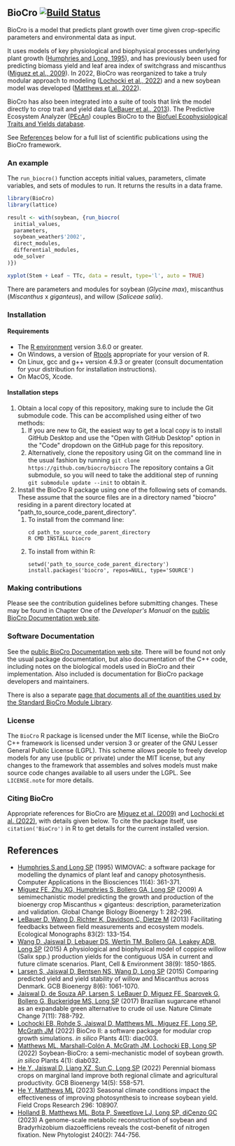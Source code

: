 ## BioCro [![Build Status](https://github.com/biocro/biocro/workflows/R-CMD-check/badge.svg)](https://github.com/biocro/biocro/actions?query=workflow%3AR-CMD-check)
BioCro is a model that predicts plant growth over time given crop-specific
parameters and environmental data as input.

It uses models of key physiological and biophysical processes underlying plant
growth ([Humphries and Long, 1995]), and has previously been used for predicting
biomass yield and leaf area index of switchgrass and miscanthus
([Miguez et al., 2009]). In 2022, BioCro was reorganized to take a truly modular
approach to modeling ([Lochocki et al., 2022]) and a new soybean model was
developed ([Matthews et al., 2022]).

BioCro has also been integrated into a suite of tools that link the model
directly to crop trait and yield data ([LeBauer et al., 2013]). The Predictive
Ecosystem Analyzer ([PEcAn](https://github.com/PecanProject/pecan)) couples
BioCro to the [Biofuel Ecophysiological Traits and Yields
database](https://github.com/PecanProject/bety).

See [References](#references) below for a full list of scientific publications
using the BioCro framework.

### An example
The `run_biocro()` function accepts initial values, parameters, climate
variables, and sets of modules to run. It returns the results in a data frame.

```r
library(BioCro)
library(lattice)

result <- with(soybean, {run_biocro(
  initial_values,
  parameters,
  soybean_weather$'2002',
  direct_modules,
  differential_modules,
  ode_solver
)})

xyplot(Stem + Leaf ~ TTc, data = result, type='l', auto = TRUE)
```

There are parameters and modules for soybean (_Glycine max_), miscanthus
(_Miscanthus_ x _giganteus_), and willow (_Saliceae salix_).


### Installation
#### Requirements
- The [R environment](https://cran.r-project.org/) version 3.6.0 or greater.
- On Windows, a version of
  [Rtools](https://cran.r-project.org/bin/windows/Rtools/) appropriate for your
  version of R.
- On Linux, gcc and g++ version 4.9.3 or greater (consult documentation for your
  distribution for installation instructions).
- On MacOS, Xcode.

#### Installation steps
1. Obtain a local copy of this repository, making sure to include the Git
   submodule code. This can be accomplished using either of two methods:
   1. If you are new to Git, the easiest way to get a local copy is to install
      GitHub Desktop and use the "Open with GitHub Desktop" option in the "Code"
      dropdown on the GitHub page for this repository.
   2. Alternatively, clone the repository using Git on the command
      line in the usual fashion by running
      `git clone https://github.com/biocro/biocro` The repository
      contains a Git submodule, so you will need to take the additional step of
      running `git submodule update --init` to obtain it.
2. Install the BioCro R package using one of the following sets of comands.
   These assume that the source files are in a directory named "biocro" residing
   in a parent directory located at "path_to_source_code_parent_directory".
   1. To install from the command line:
      ```
      cd path_to_source_code_parent_directory
      R CMD INSTALL biocro
      ```
   2. To install from within R:
      ```
      setwd('path_to_source_code_parent_directory')
      install.packages('biocro', repos=NULL, type='SOURCE')
      ```

### Making contributions

Please see the contribution guidelines before submitting changes.
These may be found in Chapter One of the _Developer's Manual_ on the
[public BioCro Documentation web site](https://biocro.github.io).

### Software Documentation

See the [public BioCro Documentation web
site](https://biocro.github.io).  There will be found not only the
usual package documentation, but also documentation of the C++ code,
including notes on the biological models used in BioCro and their
implementation.  Also included is documentation for BioCro package
developers and maintainers.

There is also a separate [page that documents all of the quantities
used by the Standard BioCro Module
Library](https://biocro.github.io/BioCro-documentation/quantity_docs/quantities.html).

### License

The `BioCro` R package is licensed under the MIT license, while the BioCro C++
framework is licensed under version 3 or greater of the GNU Lesser General
Public License (LGPL). This scheme allows people to freely develop models for
any use (public or private) under the MIT license, but any changes to the
framework that assembles and solves models must make source code changes
available to all users under the LGPL. See `LICENSE.note` for more details.

### Citing BioCro

Appropriate references for BioCro are
[Miguez et al. (2009)][Miguez et al., 2009] and
[Lochocki et al. (2022)][Lochocki et al., 2022], with details given below. To
cite the package itself, use `citation('BioCro')` in R to get details for the
current installed version.

## References
- [Humphries S and Long SP][Humphries and Long, 1995] (1995) WIMOVAC: a software package for modelling the dynamics of plant leaf and canopy photosynthesis. Computer Applications in the Biosciences 11(4): 361-371.
- [Miguez FE, Zhu XG, Humphries S, Bollero GA, Long SP][Miguez et al., 2009] (2009) A semimechanistic model predicting the growth and production of the bioenergy crop Miscanthus × giganteus: description, parameterization and validation.  Global Change Biology Bioenergy 1: 282-296.
- [LeBauer D, Wang D, Richter K, Davidson C, Dietze M][LeBauer et al., 2013] (2013) Facilitating feedbacks between field measurements and ecosystem models. Ecological Monographs 83(2): 133-154.
- [Wang D, Jaiswal D, Lebauer DS, Wertin TM, Bollero GA, Leakey ADB, Long SP][Wang et al., 2015] (2015) A physiological and biophysical model of coppice willow (Salix spp.) production yields for the contiguous USA in current and future climate scenarios. Plant, Cell & Environment 38(9): 1850-1865.
- [Larsen S, Jaiswal D, Bentsen NS, Wang D, Long SP][Larsen et al., 2015] (2015) Comparing predicted yield and yield stability of willow and Miscanthus across Denmark. GCB Bioenergy 8(6): 1061-1070.
- [Jaiswal D, de Souza AP, Larsen S, LeBauer D, Miguez FE, Sparovek G, Bollero G, Buckeridge MS, Long SP][Jaiswal et al., 2017] (2017) Brazilian sugarcane ethanol as an expandable green alternative to crude oil use. Nature Climate Change 7(11): 788-792.
- [Lochocki EB, Rohde S, Jaiswal D, Matthews ML, Miguez FE, Long SP, McGrath JM][Lochocki et al., 2022] (2022) BioCro II: a software package for modular crop growth simulations. _in silico_ Plants 4(1): diac003.
- [Matthews ML, Marshall-Colón A, McGrath JM, Lochocki EB, Long SP][Matthews et al., 2022] (2022) Soybean-BioCro: a semi-mechanistic model of soybean growth. _in silico_ Plants 4(1): diab032.
- [He Y, Jaiswal D, Liang XZ, Sun C, Long SP][He et al., 2022] (2022) Perennial biomass crops on marginal land improve both regional climate and agricultural productivity. GCB Bioenergy 14(5): 558-571.
- [He Y, Matthews ML][He & Matthews, 2023] (2023) Seasonal climate conditions impact the effectiveness of improving photosynthesis to increase soybean yield. Field Crops Research 296: 108907.
- [Holland B, Matthews ML, Bota P, Sweetlove LJ, Long SP, diCenzo GC][Holland et al., 2023] (2023) A genome-scale metabolic reconstruction of soybean and Bradyrhizobium diazoefficiens reveals the cost–benefit of nitrogen fixation. New Phytologist 240(2): 744-756.


[Humphries and Long, 1995]:https://doi.org/10.1093/bioinformatics/11.4.361
[Miguez et al., 2009]:https://doi.org/10.1111/j.1757-1707.2009.01019.x
[LeBauer et al., 2013]:https://doi.org/10.1890/12-0137.1
[Wang et al., 2015]:https://doi.org/10.1111/pce.12556
[Larsen et al., 2015]:https://doi.org/10.1111/gcbb.12318
[Jaiswal et al., 2017]:https://doi.org/10.1038/nclimate3410
[Lochocki et al., 2022]:https://doi.org/10.1093/insilicoplants/diac003
[Matthews et al., 2022]:https://doi.org/10.1093/insilicoplants/diab032
[He et al., 2022]:https://doi.org/10.1111/gcbb.12937
[He & Matthews, 2023]:https://doi.org/10.1016/j.fcr.2023.108907
[Holland et al., 2023]:https://doi.org/10.1111/nph.19203
